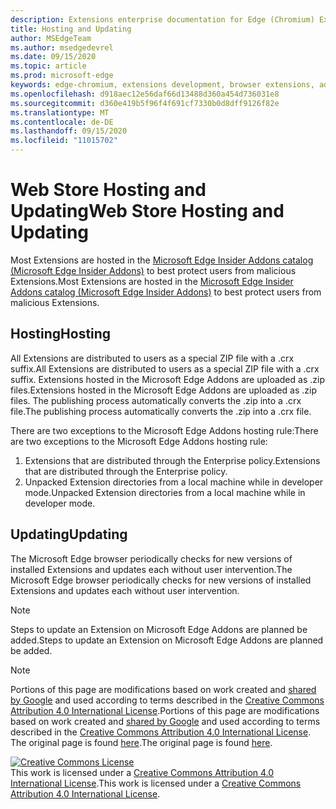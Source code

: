```yaml
---
description: Extensions enterprise documentation for Edge (Chromium) Extensions.
title: Hosting and Updating
author: MSEdgeTeam
ms.author: msedgedevrel
ms.date: 09/15/2020
ms.topic: article
ms.prod: microsoft-edge
keywords: edge-chromium, extensions development, browser extensions, addons, partner center, developer
ms.openlocfilehash: d918aec12e56daf66d13488d360a454d736031e8
ms.sourcegitcommit: d360e419b5f96f4f691cf7330b0d8dff9126f82e
ms.translationtype: MT
ms.contentlocale: de-DE
ms.lasthandoff: 09/15/2020
ms.locfileid: "11015702"
---
```

# <span data-ttu-id="bdc57-104">Web Store Hosting and Updating</span><span class="sxs-lookup"><span data-stu-id="bdc57-104">Web Store Hosting and Updating</span></span>  

<span data-ttu-id="bdc57-105">Most Extensions are hosted in the [Microsoft Edge Insider Addons catalog \(Microsoft Edge Insider Addons\)][MicrosoftStoreExtensions] to best protect users from malicious Extensions.</span><span class="sxs-lookup"><span data-stu-id="bdc57-105">Most Extensions are hosted in the [Microsoft Edge Insider Addons catalog \(Microsoft Edge Insider Addons\)][MicrosoftStoreExtensions] to best protect users from malicious Extensions.</span></span>  

## <span data-ttu-id="bdc57-106">Hosting</span><span class="sxs-lookup"><span data-stu-id="bdc57-106">Hosting</span></span>  

<span data-ttu-id="bdc57-107">All Extensions are distributed to users as a special ZIP file with a .crx suffix.</span><span class="sxs-lookup"><span data-stu-id="bdc57-107">All Extensions are distributed to users as a special ZIP file with a .crx suffix.</span></span>  <span data-ttu-id="bdc57-108">Extensions hosted in the Microsoft Edge Addons are uploaded as .zip files.</span><span class="sxs-lookup"><span data-stu-id="bdc57-108">Extensions hosted in the Microsoft Edge Addons are uploaded as .zip files.</span></span> <span data-ttu-id="bdc57-109">The publishing process automatically converts the .zip into a .crx file.</span><span class="sxs-lookup"><span data-stu-id="bdc57-109">The publishing process automatically converts the .zip into a .crx file.</span></span>  

<span data-ttu-id="bdc57-110">There are two exceptions to the Microsoft Edge Addons hosting rule:</span><span class="sxs-lookup"><span data-stu-id="bdc57-110">There are two exceptions to the Microsoft Edge Addons hosting rule:</span></span>  

1.  <span data-ttu-id="bdc57-111">Extensions that are distributed through the Enterprise policy.</span><span class="sxs-lookup"><span data-stu-id="bdc57-111">Extensions that are distributed through the Enterprise policy.</span></span>  
1.  <span data-ttu-id="bdc57-112">Unpacked Extension directories from a local machine while in developer mode.</span><span class="sxs-lookup"><span data-stu-id="bdc57-112">Unpacked Extension directories from a local machine while in developer mode.</span></span>  

## <span data-ttu-id="bdc57-113">Updating</span><span class="sxs-lookup"><span data-stu-id="bdc57-113">Updating</span></span>  

<span data-ttu-id="bdc57-114">The Microsoft Edge browser periodically checks for new versions of installed Extensions and updates each without user intervention.</span><span class="sxs-lookup"><span data-stu-id="bdc57-114">The Microsoft Edge browser periodically checks for new versions of installed Extensions and updates each without user intervention.</span></span>  

> [!NOTE]
> <span data-ttu-id="bdc57-115">Steps to update an Extension on Microsoft Edge Addons are planned be added.</span><span class="sxs-lookup"><span data-stu-id="bdc57-115">Steps to update an Extension on Microsoft Edge Addons are planned be added.</span></span>  

<!-- image links -->

<!-- links -->  

[MicrosoftStoreExtensions]: https://microsoftedge.microsoft.com/insider-addons/category/EdgeExtensions "Extensions - Microsoft Edge Insider Addons"  

> [!NOTE]
> <span data-ttu-id="bdc57-117">Portions of this page are modifications based on work created and [shared by Google][GoogleSitePolicies] and used according to terms described in the [Creative Commons Attribution 4.0 International License][CCA4IL].</span><span class="sxs-lookup"><span data-stu-id="bdc57-117">Portions of this page are modifications based on work created and [shared by Google][GoogleSitePolicies] and used according to terms described in the [Creative Commons Attribution 4.0 International License][CCA4IL].</span></span>  
> <span data-ttu-id="bdc57-118">The original page is found [here](https://developer.chrome.com/extensions/hosting).</span><span class="sxs-lookup"><span data-stu-id="bdc57-118">The original page is found [here](https://developer.chrome.com/extensions/hosting).</span></span>  

[![Creative Commons License][CCby4Image]][CCA4IL]  
<span data-ttu-id="bdc57-120">This work is licensed under a [Creative Commons Attribution 4.0 International License][CCA4IL].</span><span class="sxs-lookup"><span data-stu-id="bdc57-120">This work is licensed under a [Creative Commons Attribution 4.0 International License][CCA4IL].</span></span>  

[CCA4IL]: https://creativecommons.org/licenses/by/4.0  
[CCby4Image]: https://i.creativecommons.org/l/by/4.0/88x31.png  
[GoogleSitePolicies]: https://developers.google.com/terms/site-policies  
